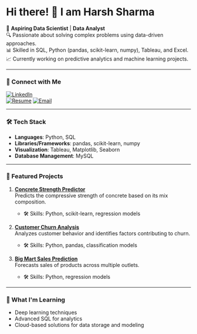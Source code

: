 # Hi there! 👋 I am Harsh Sharma

🚀 **Aspiring Data Scientist** | **Data Analyst**  
🔍 Passionate about solving complex problems using data-driven approaches.  
📊 Skilled in SQL, Python (pandas, scikit-learn, numpy), Tableau, and Excel.  
📈 Currently working on predictive analytics and machine learning projects.

---

### 🔗 Connect with Me
[![LinkedIn](https://img.shields.io/badge/LinkedIn-%230077B5.svg?style=for-the-badge&logo=linkedin&logoColor=white)](www.linkedin.com/in/harshsharma25)  
[![Resume](https://img.shields.io/badge/Resume-%23000000.svg?style=for-the-badge&logo=adobeacrobatreader&logoColor=white)]([https://drive.google.com/file/d/1OtVGwOQTVOOuYHjCF7iahfa1bvj1_efh/view](https://docs.google.com/document/d/1fKrP5M9HeQlu1EPa5SbL-knu0GRdJSsgK-hY83gBH1w/edit?tab=t.0#heading=h.gjdgxs))
[![Email](https://img.shields.io/badge/Email-%23D14836.svg?style=for-the-badge&logo=gmail&logoColor=white)](mailto:harshsharmachennai@gmail.com)

---

### 🛠️ Tech Stack
- **Languages**: Python, SQL  
- **Libraries/Frameworks**: pandas, scikit-learn, numpy  
- **Visualization**: Tableau, Matplotlib, Seaborn  
- **Database Management**: MySQL  

---

### 🌟 Featured Projects
1. **[Concrete Strength Predictor](link-to-project)**  
   Predicts the compressive strength of concrete based on its mix composition.  
   - 🛠️ Skills: Python, scikit-learn, regression models  

2. **[Customer Churn Analysis](link-to-project)**  
   Analyzes customer behavior and identifies factors contributing to churn.  
   - 🛠️ Skills: Python, pandas, classification models  

3. **[Big Mart Sales Prediction](link-to-project)**  
   Forecasts sales of products across multiple outlets.  
   - 🛠️ Skills: Python, regression models  

---

### 🌱 What I'm Learning
- Deep learning techniques  
- Advanced SQL for analytics  
- Cloud-based solutions for data storage and modeling  



